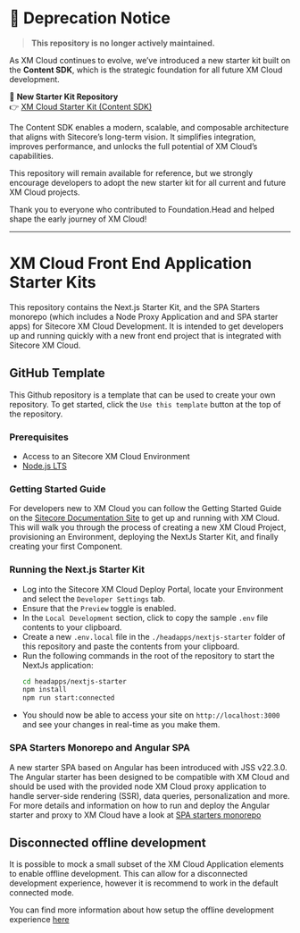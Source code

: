 # 🚨 Deprecation Notice

> **This repository is no longer actively maintained.**

As XM Cloud continues to evolve, we’ve introduced a new starter kit built on the **Content SDK**, which is the strategic foundation for all future XM Cloud development.

🔗 **New Starter Kit Repository**  
👉 [XM Cloud Starter Kit (Content SDK)](https://github.com/Sitecore/xmcloud-starter-js/) 

The Content SDK enables a modern, scalable, and composable architecture that aligns with Sitecore’s long-term vision. It simplifies integration, improves performance, and unlocks the full potential of XM Cloud’s capabilities.

This repository will remain available for reference, but we strongly encourage developers to adopt the new starter kit for all current and future XM Cloud projects.

Thank you to everyone who contributed to Foundation.Head and helped shape the early journey of XM Cloud!

---

# XM Cloud Front End Application Starter Kits

This repository contains the Next.js Starter Kit, and the SPA Starters monorepo (which includes a Node Proxy Application and and SPA starter apps) for Sitecore XM Cloud Development. It is intended to get developers up and running quickly with a new front end project that is integrated with Sitecore XM Cloud.

## GitHub Template

This Github repository is a template that can be used to create your own repository. To get started, click the `Use this template` button at the top of the repository.

### Prerequisites

- Access to an Sitecore XM Cloud Environment
- [Node.js LTS](https://nodejs.org/en/)

### Getting Started Guide

For developers new to XM Cloud you can follow the Getting Started Guide on the [Sitecore Documentation Site](https://doc.sitecore.com/xmc) to get up and running with XM Cloud. This will walk you through the process of creating a new XM Cloud Project, provisioning an Environment, deploying the NextJs Starter Kit, and finally creating your first Component.

### Running the Next.js Starter Kit

- Log into the Sitecore XM Cloud Deploy Portal, locate your Environment and select the `Developer Settings` tab.
- Ensure that the `Preview` toggle is enabled.
- In the `Local Development` section, click to copy the sample `.env` file contents to your clipboard.
- Create a new `.env.local` file in the `./headapps/nextjs-starter` folder of this repository and paste the contents from your clipboard.
- Run the following commands in the root of the repository to start the NextJs application:
  ```bash
  cd headapps/nextjs-starter
  npm install
  npm run start:connected
  ```
- You should now be able to access your site on `http://localhost:3000` and see your changes in real-time as you make them.

### SPA Starters Monorepo and Angular SPA

A new starter SPA based on Angular has been introduced with JSS v22.3.0. The Angular starter has been designed to be compatible with XM Cloud and should be used with the provided node XM Cloud proxy application to handle server-side rendering (SSR), data queries, personalization and more. For more details and information on how to run and deploy the Angular starter and proxy to XM Cloud have a look at [SPA starters monorepo](headapps/spa-starters/)

## Disconnected offline development

It is possible to mock a small subset of the XM Cloud Application elements to enable offline development. This can allow for a disconnected development experience, however it is recommend to work in the default connected mode.

You can find more information about how setup the offline development experience [here](./local-containers/README.md)
